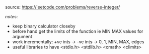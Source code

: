 source: https://leetcode.com/problems/reverse-integer/

*notes*: 
- keep binary calculator closeby
- before hand get the limits of the function ie MIN MAX values for argument
- work incrementally: +ve ints -> -ve ints -> 0, 1, MIN, MAX, edges
- useful libraries to have
\<stdio.h>
\<stdlib.h>
\<cmath>
\<climits> 
